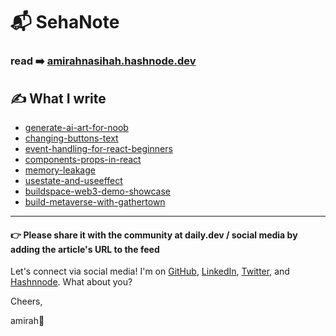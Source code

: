 # 📬 SehaNote

### read ➡️ [amirahnasihah.hashnode.dev](https://amirahnasihah.hashnode.dev/)


## ✍️ What I write

- [generate-ai-art-for-noob](https://amirahnasihah.hashnode.dev/how-to-start-generate-ai-art-for-noob)
- [changing-buttons-text](https://amirahnasihah.hashnode.dev/changing-buttons-text-using-react)
- [event-handling-for-react-beginners](https://amirahnasihah.hashnode.dev/event-handling-for-react-beginners-tutorial-example-code)
- [components-props-in-react](https://amirahnasihah.hashnode.dev/how-to-use-components-props-in-react-with-example-code)
- [memory-leakage](https://amirahnasihah.hashnode.dev/prevent-memory-leakage-with-the-useeffect-hook-react)
- [usestate-and-useeffect](https://amirahnasihah.hashnode.dev/react-tutorial-beginner-usestate-and-useeffect-with-example-code)
- [buildspace-web3-demo-showcase](https://amirahnasihah.hashnode.dev/buildspace-web3-demo-showcase)
- [build-metaverse-with-gathertown](https://amirahnasihah.hashnode.dev/build-metaverse-with-gathertown-for-free)

-----

#### 👉 Please share it with the community at daily.dev / social media by adding the article's URL to the feed

Let's connect via social media! I'm on [GitHub](https://github.com/amirahnasihah), [LinkedIn](https://www.linkedin.com/in/amirahnasihah), [Twitter](https://twitter.com/amrhnshh), and [Hashnnode](https://hashnode.com/@amirahnasihah). What about you? 

Cheers,

amirah💫
